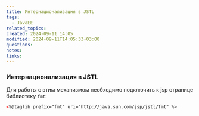 ```yaml
---
title: Интернационализация в JSTL
tags:
  - JavaEE
related_topics: 
created: 2024-09-11 14:05
modified: 2024-09-11T14:05:33+03:00
questions: 
notes: 
links: 
---
```

### Интернационализация в JSTL

Для работы с этим механизмом необходимо подключить к jsp странице библиотеку `fmt`:

```XML
<%@taglib prefix="fmt" uri="http://java.sun.com/jsp/jstl/fmt" %>
```
